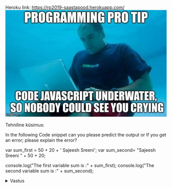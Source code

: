 Heroku link: https://rp2019-saastapood.herokuapp.com/
![alt text](https://raw.githubusercontent.com/priilau/rakenduste_programmeerimine_2019s/master/public/images/meme.jpg)

Tehniline küsimus:

In the following Code snippet can you please predict the output or If you get an error; please explain the error?


var sum_first = 50 + 20 + ' Sajeesh Sreeni';
var sum_second= "Sajeesh Sreeni " + 50 + 20;

console.log("The first variable sum is :" + sum_first);
console.log("The second variable sum is :" + sum_second);
    



<details><summary>Vastus</summary>
    Answer: This code will not show any error!

    The output of the code snippet here is:

    The first variable sum is: 70 Sajeesh Sreeni
    The second variable sum is: Sajeesh Sreeni 5020
</details>

